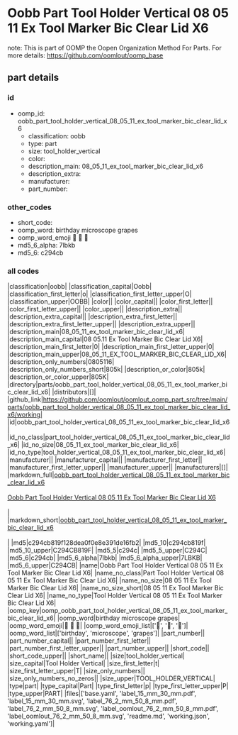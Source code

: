 # Oobb Part Tool Holder Vertical 08 05 11 Ex Tool Marker Bic Clear Lid X6  

note: This is part of OOMP the Oopen Organization Method For Parts. For more details: https://github.com/oomlout/oomp_base

##  part details





### id
* oomp_id: oobb_part_tool_holder_vertical_08_05_11_ex_tool_marker_bic_clear_lid_x6
  * classification: oobb
  * type: part
  * size: tool_holder_vertical
  * color: 
  * description_main: 08_05_11_ex_tool_marker_bic_clear_lid_x6
  * description_extra: 
  * manufacturer: 
  * part_number: 

### other_codes
* short_code: 
* oomp_word: birthday microscope grapes
* oomp_word_emoji :birthday: :microscope: :grapes:
* md5_6_alpha: 7lbkb
* md5_6: c294cb

### all codes 
|classification|oobb|
|classification_capital|Oobb|
|classification_first_letter|o|
|classification_first_letter_upper|O|
|classification_upper|OOBB|
|color||
|color_capital||
|color_first_letter||
|color_first_letter_upper||
|color_upper||
|description_extra||
|description_extra_capital||
|description_extra_first_letter||
|description_extra_first_letter_upper||
|description_extra_upper||
|description_main|08_05_11_ex_tool_marker_bic_clear_lid_x6|
|description_main_capital|08 05.11 Ex Tool Marker Bic Clear Lid X6|
|description_main_first_letter|0|
|description_main_first_letter_upper|0|
|description_main_upper|08_05_11_EX_TOOL_MARKER_BIC_CLEAR_LID_X6|
|description_only_numbers|0805116|
|description_only_numbers_short|805k|
|description_or_color|805k|
|description_or_color_upper|805K|
|directory|parts/oobb_part_tool_holder_vertical_08_05_11_ex_tool_marker_bic_clear_lid_x6|
|distributors|[]|
|github_link|https://github.com/oomlout/oomlout_oomp_part_src/tree/main/parts/oobb_part_tool_holder_vertical_08_05_11_ex_tool_marker_bic_clear_lid_x6/working|
|id|oobb_part_tool_holder_vertical_08_05_11_ex_tool_marker_bic_clear_lid_x6|
|id_no_class|part_tool_holder_vertical_08_05_11_ex_tool_marker_bic_clear_lid_x6|
|id_no_size|08_05_11_ex_tool_marker_bic_clear_lid_x6|
|id_no_type|tool_holder_vertical_08_05_11_ex_tool_marker_bic_clear_lid_x6|
|manufacturer||
|manufacturer_capital||
|manufacturer_first_letter||
|manufacturer_first_letter_upper||
|manufacturer_upper||
|manufacturers|[]|
|markdown_full|[oobb_part_tool_holder_vertical_08_05_11_ex_tool_marker_bic_clear_lid_x6](https://github.com/oomlout/oomlout_oomp_part_src/tree/main/parts/oobb_part_tool_holder_vertical_08_05_11_ex_tool_marker_bic_clear_lid_x6/working)<br>[](https://github.com/oomlout/oomlout_oomp_part_src/tree/main/parts/oobb_part_tool_holder_vertical_08_05_11_ex_tool_marker_bic_clear_lid_x6/working)<br>[Oobb Part Tool Holder Vertical 08 05 11 Ex Tool Marker Bic Clear Lid X6](https://github.com/oomlout/oomlout_oomp_part_src/tree/main/parts/oobb_part_tool_holder_vertical_08_05_11_ex_tool_marker_bic_clear_lid_x6/working)<br><br>|
|markdown_short|[oobb_part_tool_holder_vertical_08_05_11_ex_tool_marker_bic_clear_lid_x6](https://github.com/oomlout/oomlout_oomp_part_src/tree/main/parts/oobb_part_tool_holder_vertical_08_05_11_ex_tool_marker_bic_clear_lid_x6/working)<br><br>|
|md5|c294cb819f128dea0f0e8e391de16fb2|
|md5_10|c294cb819f|
|md5_10_upper|C294CB819F|
|md5_5|c294c|
|md5_5_upper|C294C|
|md5_6|c294cb|
|md5_6_alpha|7lbkb|
|md5_6_alpha_upper|7LBKB|
|md5_6_upper|C294CB|
|name|Oobb Part Tool Holder Vertical 08 05 11 Ex Tool Marker Bic Clear Lid X6|
|name_no_class|Part Tool Holder Vertical 08 05 11 Ex Tool Marker Bic Clear Lid X6|
|name_no_size|08 05 11 Ex Tool Marker Bic Clear Lid X6|
|name_no_size_short|08 05 11 Ex Tool Marker Bic Clear Lid X6|
|name_no_type|Tool Holder Vertical 08 05 11 Ex Tool Marker Bic Clear Lid X6|
|oomp_key|oomp_oobb_part_tool_holder_vertical_08_05_11_ex_tool_marker_bic_clear_lid_x6|
|oomp_word|birthday microscope grapes|
|oomp_word_emoji|:birthday: :microscope: :grapes:|
|oomp_word_emoji_list|[':birthday:', ':microscope:', ':grapes:']|
|oomp_word_list|['birthday', 'microscope', 'grapes']|
|part_number||
|part_number_capital||
|part_number_first_letter||
|part_number_first_letter_upper||
|part_number_upper||
|short_code||
|short_code_upper||
|short_name||
|size|tool_holder_vertical|
|size_capital|Tool Holder Vertical|
|size_first_letter|t|
|size_first_letter_upper|T|
|size_only_numbers||
|size_only_numbers_no_zeros||
|size_upper|TOOL_HOLDER_VERTICAL|
|type|part|
|type_capital|Part|
|type_first_letter|p|
|type_first_letter_upper|P|
|type_upper|PART|
|files|['base.yaml', 'label_15_mm_30_mm.pdf', 'label_15_mm_30_mm.svg', 'label_76_2_mm_50_8_mm.pdf', 'label_76_2_mm_50_8_mm.svg', 'label_oomlout_76_2_mm_50_8_mm.pdf', 'label_oomlout_76_2_mm_50_8_mm.svg', 'readme.md', 'working.json', 'working.yaml']|
